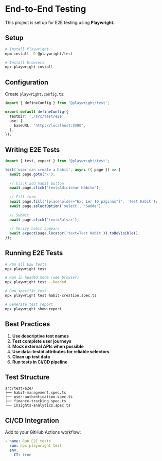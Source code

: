# End-to-End Testing

This project is set up for E2E testing using **Playwright**.

## Setup

```bash
# Install Playwright
npm install -D @playwright/test

# Install browsers
npx playwright install
```

## Configuration

Create `playwright.config.ts`:

```typescript
import { defineConfig } from '@playwright/test';

export default defineConfig({
  testDir: './src/test/e2e',
  use: {
    baseURL: 'http://localhost:8080',
  },
});
```

## Writing E2E Tests

```typescript
import { test, expect } from '@playwright/test';

test('user can create a habit', async ({ page }) => {
  await page.goto('/');
  
  // Click add habit button
  await page.click('text=Adicionar Hábito');
  
  // Fill form
  await page.fill('[placeholder="Ex: Ler 10 páginas"]', 'Test Habit');
  await page.selectOption('select', 'Saúde');
  
  // Submit
  await page.click('text=Salvar');
  
  // Verify habit appears
  await expect(page.locator('text=Test Habit')).toBeVisible();
});
```

## Running E2E Tests

```bash
# Run all E2E tests
npx playwright test

# Run in headed mode (see browser)
npx playwright test --headed

# Run specific test
npx playwright test habit-creation.spec.ts

# Generate test report
npx playwright show-report
```

## Best Practices

1. **Use descriptive test names**
2. **Test complete user journeys**
3. **Mock external APIs when possible**
4. **Use data-testid attributes for reliable selectors**
5. **Clean up test data**
6. **Run tests in CI/CD pipeline**

## Test Structure

```
src/test/e2e/
├── habit-management.spec.ts
├── user-authentication.spec.ts
├── finance-tracking.spec.ts
└── insights-analytics.spec.ts
```

## CI/CD Integration

Add to your GitHub Actions workflow:

```yaml
- name: Run E2E tests
  run: npx playwright test
  env:
    CI: true